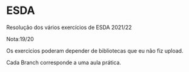 # ESDA
Resolução dos vários exercícios de ESDA 2021/22

Nota:19/20

Os exercicios poderam depender de bibliotecas que eu não fiz upload.

Cada Branch corresponde a uma aula prática.
